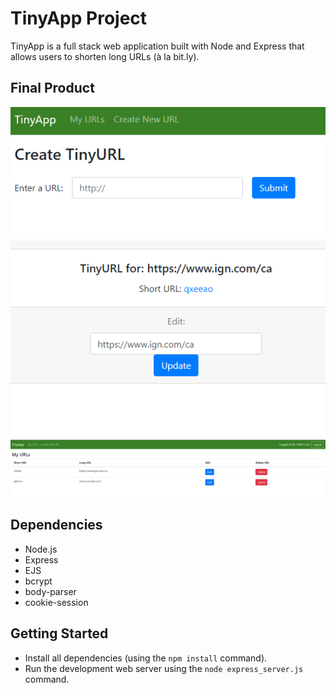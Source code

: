 # TinyApp Project

TinyApp is a full stack web application built with Node and Express that allows users to shorten long URLs (à la bit.ly).

## Final Product

!["Page to create new URLs"](https://github.com/torsumkhan/tinyapp/blob/master/docs/create%20new%20url%20page.PNG?raw=true)
!["Page to edit the URL"](https://github.com/torsumkhan/tinyapp/blob/master/docs/tiny%20url%20result.PNG?raw=true)
!["Main page with URL index"](https://github.com/torsumkhan/tinyapp/blob/master/docs/urls-index-page.PNG?raw=true)

## Dependencies

- Node.js
- Express
- EJS
- bcrypt
- body-parser
- cookie-session

## Getting Started

- Install all dependencies (using the `npm install` command).
- Run the development web server using the `node express_server.js` command.
